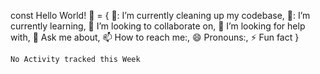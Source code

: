 const Hello World! 👋 = {
  🔭: I’m currently cleaning up my codebase,
  🌱: I’m currently learning,
  👯 I’m looking to collaborate on,
  🤔 I’m looking for help with,
  💬 Ask me about,
  📫 How to reach me:,
  😄 Pronouns:,
  ⚡ Fun fact
}

<!--START_SECTION:waka-->
```text
No Activity tracked this Week
```
<!--END_SECTION:waka-->
